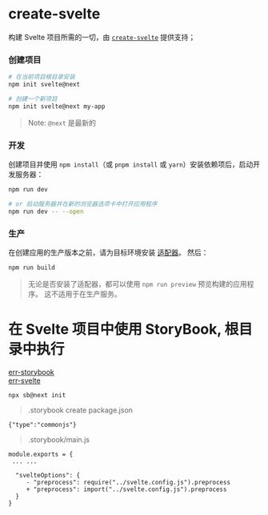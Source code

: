 # create-svelte

构建 Svelte 项目所需的一切，由 [`create-svelte`](https://github.com/sveltejs/kit/tree/master/packages/create-svelte) 提供支持；

### 创建项目

```bash
# 在当前项目根目录安装
npm init svelte@next

# 创建一个新项目
npm init svelte@next my-app
```

> Note: `@next` 是最新的

### 开发

创建项目并使用 `npm install`（或 `pnpm install` 或 `yarn`）安装依赖项后，启动开发服务器：

```bash
npm run dev

# or 启动服务器并在新的浏览器选项卡中打开应用程序
npm run dev -- --open
```

### 生产

在创建应用的生产版本之前，请为目标环境安装 [适配器](https://kit.svelte.dev/docs#adapters)。 然后：

```bash
npm run build
```

> 无论是否安装了适配器，都可以使用 `npm run preview` 预览构建的应用程序。 这不适用于在生产服务。

# 在 Svelte 项目中使用 StoryBook, 根目录中执行

[err-storybook](https://github.com/storybookjs/storybook/issues/16680)<br/>
[err-svelte](https://github.com/sveltejs/kit/issues/2801)

```base
npx sb@next init
```

> .storybook create package.json

```base
{"type":"commonjs"}
```

> .storybook/main.js

```base
module.exports = {
 ... ...

  "svelteOptions": {
     - "preprocess": require("../svelte.config.js").preprocess
     + "preprocess": import("../svelte.config.js").preprocess
  }
}
```

